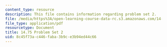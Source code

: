```yaml
---
content_type: resource
description: This file contains information regarding problem set 2.
file: /media/https%3A/open-learning-course-data-rc.s3.amazonaws.com/14-75-political-economy-and-economic-development-fall-2012/8c45f73ac446faba3b9ce3b94ed44c66_MIT14_75F12_ProbSet2.pdf
file_type: application/pdf
resourcetype: Document
title: 14.75 Problem Set 2
uid: 8c45f73a-c446-faba-3b9c-e3b94ed44c66
---
```


